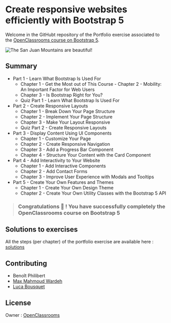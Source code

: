 # Create responsive websites efficiently with Bootstrap 5

Welcome in the GitHubt repository of the Portfolio exercise associated to the [OpenClassrooms course on Bootstrap 5](https://openclassrooms.com/en/courses/7655936-create-responsive-websites-efficiently-with-bootstrap-5).

![The San Juan Mountains are beautiful!](/docs/img/final.jpg "Screenshot du projet fil rouge \"Portfolio\"")

## Summary

- Part 1 - Learn What Bootstrap Is Used For
  -  Chapter 1 - Get the Most out of This Course   -  Chapter 2 - Mobility: An Important Factor for Web Users
  -  Chapter 3 - Is Bootstrap Right for You?
  -  Quiz Part 1 - Learn What Bootstrap Is Used For
- Part 2 - Create Responsive Layouts
  -  Chapter 1 - Break Down Your Page Structure
  -  Chapter 2 - Implement Your Page Structure
  -  Chapter 3 - Make Your Layout Responsive
  -  Quiz Part 2 - Create Responsive Layouts
- Part 3 - Display Content Using UI Components
  - Chapter 1 - Customize Your Page
  - Chapter 2 - Create Responsive Navigation
  - Chapter 3 - Add a Progress Bar Component
  - Chapter 4 - Structure Your Content with the Card Component
- Part 4 - Add Interactivity to Your Website
  - Chapter 1 - Add Interactive Components
  - Chapter 2 - Add Contact Forms
  - Chapter 3 - Improve User Experience with Modals and Tooltips
- Part 5 - Create Your Own Features and Themes
  - Chapter 1 - Create Your Own Design Theme
  - Chapter 2 - Create Your Own Utility Classes with the Bootstrap 5 API


> ### Congratulations 🎉 ! You have successfully completely the OpenClassrooms course on Bootstrap 5

## Solutions to exercises

All the steps (per chapter) of the portfolio exercise are available here : [solutions](https://github.com/OpenClassrooms-Student-Center/bootstrap-5-EN/)

## Contributing

- Benoît Philibert
- [Max Mahmoud Wardeh](https://www.linkedin.com/in/mwardeh/)
- [Luca Bousquet](https://www.linkedin.com/in/lucabousquet/)


## License

Owner : [OpenClassrooms](https://openclassrooms.com/)
